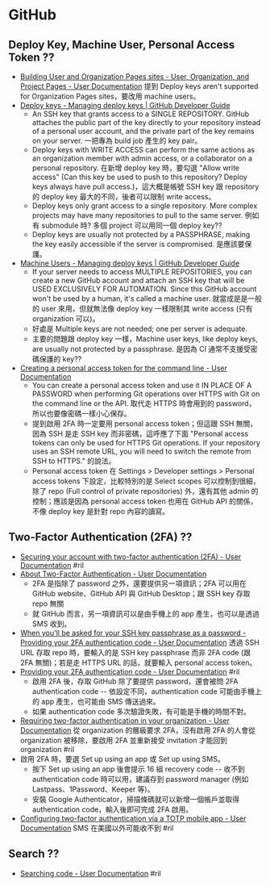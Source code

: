 # GitHub

## Deploy Key, Machine User, Personal Access Token ??

  - [Building User and Organization Pages sites - User, Organization, and Project Pages \- User Documentation](https://help.github.com/articles/user-organization-and-project-pages/#building-user-and-organization-pages-sites) 提到 Deploy keys aren't supported for Organization Pages sites，要改用 machine users。
  - [Deploy keys - Managing deploy keys \| GitHub Developer Guide](https://developer.github.com/v3/guides/managing-deploy-keys/#deploy-keys)
      - An SSH key that grants access to a SINGLE REPOSITORY. GitHub attaches the public part of the key directly to your repository instead of a personal user account, and the private part of the key remains on your server. 一把專為 build job 產生的 key pair。
      - Deploy keys with WRITE ACCESS can perform the same actions as an organization member with admin access, or a collaborator on a personal repository. 在新增 deploy key 時，要勾選 "Allow write access" (Can this key be used to push to this repository? Deploy keys always have pull access.)，這大概是帳號 SSH key 跟 repository 的 deploy key 最大的不同，後者可以限制 write access。
      - Deploy keys only grant access to a single repository. More complex projects may have many repositories to pull to the same server. 例如有 submodule 時? 多個 project 可以用同一個 deploy key??
      - Deploy keys are usually not protected by a PASSPHRASE, making the key easily accessible if the server is compromised. 是應該要保護。
  - [Machine Users - Managing deploy keys \| GitHub Developer Guide](https://developer.github.com/v3/guides/managing-deploy-keys/#machine-users)
      - If your server needs to access MULTIPLE REPOSITORIES, you can create a new GitHub account and attach an SSH key that will be USED EXCLUSIVELY FOR AUTOMATION. Since this GitHub account won't be used by a human, it's called a machine user. 就當成是是一般的 user 來用，但就無法像 deploy key 一樣限制其 write access (只有 organization 可以)。
      - 好處是 Multiple keys are not needed; one per server is adequate.
      - 主要的問題跟 deploy key 一樣，Machine user keys, like deploy keys, are usually not protected by a passphrase. 是因為 CI 通常不支援受密碼保護的 key??
  - [Creating a personal access token for the command line \- User Documentation](https://help.github.com/articles/creating-a-personal-access-token-for-the-command-line/)
      - You can create a personal access token and use it IN PLACE OF A PASSWORD when performing Git operations over HTTPS with Git on the command line or the API. 取代走 HTTPS 時會用到的 password，所以也要像密碼一樣小心保存。
      - 提到啟用 2FA 時一定要用 personal access token；但這跟 SSH 無關，因為 SSH 是走 SSH key 而非密碼，這呼應了下面 "Personal access tokens can only be used for HTTPS Git operations. If your repository uses an SSH remote URL, you will need to switch the remote from SSH to HTTPS." 的說法。
      - Personal access token 在 Settings > Developer settings > Personal access tokens 下設定，比較特別的是 Select scopes 可以控制到很細，除了 repo (Full control of private repositories) 外，還有其他 admin 的控制；應該是因為 personal access token 也用在 GitHub API 的關係，不像 deploy key 是針對 repo 內容的讀寫。

## Two-Factor Authentication (2FA) ??

  - [Securing your account with two\-factor authentication (2FA) \- User Documentation](https://help.github.com/articles/securing-your-account-with-two-factor-authentication-2fa/) #ril
  - [About Two\-Factor Authentication \- User Documentation](https://help.github.com/articles/about-two-factor-authentication/)
      - 2FA 是指除了 password 之外，還要提供另一項資訊；2FA 可以用在 GitHub website、GitHub API 與 GitHub Desktop；跟 SSH key 存取 repo 無關
      - 就 GitHub 而言，另一項資訊可以是由手機上的 app 產生，也可以是透過 SMS 收到。
  - [When you'll be asked for your SSH key passphrase as a password - Providing your 2FA authentication code \- User Documentation](https://help.github.com/articles/providing-your-2fa-authentication-code/#when-youll-be-asked-for-your-ssh-key-passphrase-as-a-password) 透過 SSH URL 存取 repo 時，要輸入的是 SSH key passphrase 而非 2FA code (跟 2FA 無關)；若是走 HTTPS URL 的話，就要輸入 personal access token。
  - [Providing your 2FA authentication code \- User Documentation](https://help.github.com/articles/providing-your-2fa-authentication-code/) #ril
      - 啟用 2FA 後，存取 GitHub 除了要提供 password，還會被問 2FA authentication code -- 依設定不同，authentication code 可能由手機上的 app 產生，也可能由 SMS 傳送過來。
      - 如果 authentication code 多次驗證失敗，有可能是手機的時間不對。
  - [Requiring two\-factor authentication in your organization \- User Documentation](https://help.github.com/articles/requiring-two-factor-authentication-in-your-organization/) 從 organization 的層級要求 2FA，沒有啟用 2FA 的人會從 organization 被移除，要啟用 2FA 並重新接受 invitation 才能回到 organization #ril
  - 啟用 2FA 時，要選 Set up using an app 或 Set up using SMS。
      - 按下 Set up using an app 後會提示 16 組 recovery code -- 收不到 authentication code 時可以用，建議存到 password manager (例如 Lastpass、1Password、Keeper 等)。
      - 安裝 Google Authenticator，掃描條碼就可以新增一個帳戶並取得 authentication code，輸入後即可完成 2FA 啟用。
  - [Configuring two\-factor authentication via a TOTP mobile app \- User Documentation](https://help.github.com/articles/configuring-two-factor-authentication-via-a-totp-mobile-app/) SMS 在美國以外可能收不到 #ril

## Search ??

  - [Searching code \- User Documentation](https://help.github.com/articles/searching-code/) #ril
